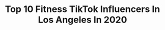 ---
title: Top 10 Fitness TikTok Influencers In Los Angeles In 2020
description: >-
  Find top fitness TikTok influencers in Los Angeles in 2020. Most popular hashtags: #fitness #keepingactive #gotthisforyou #losangeles.
platform: TikTok
profiles:
  - username: "_jeffmendoza_"
    fullname: >-
      _jeffmendoza_
    location: "United States"
    followers: 3104
    engagement: 528
    commentsToLikes: 0.093642
    id: ck9vctieos1pm0j78tva401fz
    verified: false
    hashtags: "#photographerproblems, #losangeles, #mmmdrop, #sales"
  - username: "thealexallen"
    fullname: >-
      Alex Allen
    location: "United States"
    followers: 116660
    engagement: 1259
    commentsToLikes: 0.016600
    id: cka0qzqq4et870i78qe3ecqy3
    verified: false
    hashtags: "#randomthings, #lululemonreview, #jumpman, #forya"
  - username: "influencersinthewild"
    fullname: >-
      Influencersinthewild
    location: "United States"
    followers: 225574
    engagement: 272
    commentsToLikes: 0.008501
    id: ck9r4pp9kw3mr0j78ruirenhs
    verified: true
    hashtags: "#hiking, #twitch, #toystory, #travel"
  - username: "metabymichelle"
    fullname: >-
      MetabyMichelle
    location: "United States"
    followers: 5595
    engagement: 733
    commentsToLikes: 0.024279
    id: cka67l134le4i0i785tmcql82
    verified: false
    hashtags: "#spacethings, #baby, #videogames, #gotthisforyou"
  - username: "judeguo"
    fullname: >-
      Jude Guo
    location: "United States"
    followers: 199066
    engagement: 529
    commentsToLikes: 0.006514
    id: ck99ah3nqhlkg0j78o90gg4y8
    verified: false
    hashtags: "#stayhome, #kobe, #kobebryant, #boxing"
  - username: "travipayne"
    fullname: >-
      Travion Payne
    location: "United States"
    followers: 40048
    engagement: 2272
    commentsToLikes: 0.024056
    id: ck81qqu87j2mr0j78yrdbs3rl
    verified: false
    hashtags: "#gymnastics, #aerialist, #emotion, #aerialsilks"
  - username: "satomaa96"
    fullname: >-
      Satomaa
    location: "United States"
    followers: 8094
    engagement: 1145
    commentsToLikes: 0.054083
    id: ck8j48s8f1b740j78eifre8fv
    verified: false
    hashtags: "#aprilfools, #memories, #taylorswift, #anthem"
  - username: "bfiggy_"
    fullname: >-
      bfiggy
    location: "United States"
    followers: 4845
    engagement: 1176
    commentsToLikes: 0.084512
    id: ck9jzkdfi957z0j78rm5cbkge
    verified: false
    hashtags: "#sportsvideo, #tips, #colorgrade, #camera"
  - username: "dxnielbennett"
    fullname: >-
      Daniel Bennett
    location: "United States"
    followers: 180124
    engagement: 2199
    commentsToLikes: 0.005353
    id: ck8kfmbrret7z0j78omtk3utw
    verified: false
    hashtags: "#pancakecereal, #money, #neverfitin, #chickfila"
  - username: "footdocdana"
    fullname: >-
      Dr. Dana
    location: "United States"
    followers: 535620
    engagement: 1060
    commentsToLikes: 0.019929
    id: ck8kjj9b8v18q0j781zxvxfbe
    verified: false
    hashtags: "#whirlpool, #surgeon, #podiatry, #doctors"
---